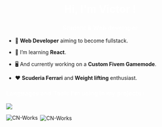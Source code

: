 <h1 align="center" style="color: #ffffff;">Hi, I'm Victor !</h1>
<h3 align="center" style="color: #ffffff;">Student & Web developer</h3>

- :dizzy: **Web Developer** aiming to become fullstack.

- 📖 I’m learning **React**.

- :desktop_computer: And currently working on a **Custom Fivem Gamemode**.

- :hearts: **Scuderia Ferrari** and **Weight lifting** enthusiast.

<p align="center">
</p>

<h3 align="left" style="color: #ffffff;">Languages and Tools I'm using in my projects :</h3>
<p align="left">
  <a href="https://skillicons.dev">
    <img src="https://skillicons.dev/icons?i=figma,html,css,js,jquery,ts,tailwind,php,symfony,mysql,git" />
  </a>
</p>

<p><img align="left" src="https://github-readme-stats.vercel.app/api/top-langs?username=CN-Works&show_icons=true&locale=en&layout=compact&theme=react&hide_border=true" alt="CN-Works" /></p>

<p>&nbsp;<img align="center" src="https://github-readme-stats.vercel.app/api?username=CN-Works&show_icons=true&locale=en&theme=react&hide_border=true" alt="CN-Works" /></p>
